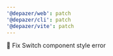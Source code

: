 ```yaml
---
'@depazer/web': patch
'@depazer/cli': patch
'@depazer/vite': patch
---
```


🐛 Fix Switch component style error
